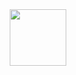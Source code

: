 <div id="header" align="center">
  <img src="https://media2.giphy.com/media/765ccrAiB0g9z6EApL/giphy.gif" width="100"/>
</div>
